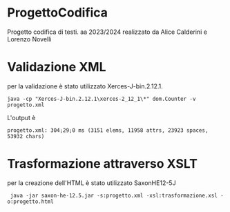 # ProgettoCodifica
Progetto codifica di testi. aa 2023/2024 realizzato da Alice Calderini e Lorenzo Novelli

# Validazione XML
per la validazione è stato utilizzato Xerces-J-bin.2.12.1.
```
java -cp "Xerces-J-bin.2.12.1\xerces-2_12_1\*" dom.Counter -v progetto.xml
```
L'output è
```
progetto.xml: 304;29;0 ms (3151 elems, 11958 attrs, 23923 spaces, 53932 chars)
```

# Trasformazione attraverso XSLT
per la creazione dell'HTML è stato utilizzato SaxonHE12-5J 
```
 java -jar saxon-he-12.5.jar -s:progetto.xml -xsl:trasformazione.xsl -o:progetto.html
```

